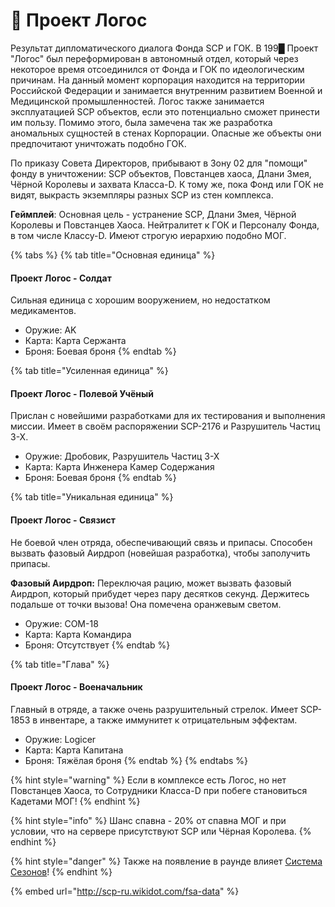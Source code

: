 # 👤 Проект Логос

Результат дипломатического диалога Фонда SCP и ГОК. В 199█ Проект "Логос" был переформирован в автономный отдел, который через некоторое время отсоединился от Фонда и ГОК по идеологическим причинам. На данный момент корпорация находится на территории Российской Федерации и занимается внутренним развитием Военной и Медицинской промышленностей. Логос также занимается эксплуатацией SCP объектов, если это потенциально сможет принести им пользу. Помимо этого, была замечена так же разработка аномальных сущностей в стенах Корпорации. Опасные же объекты они предпочитают уничтожать подобно ГОК.

По приказу Совета Директоров, прибывают в Зону 02 для "помощи" фонду в уничтожении: SCP объектов, Повстанцев хаоса, Длани Змея, Чёрной Королевы и захвата Класса-D. К тому же, пока Фонд или ГОК не видят, выкрасть экземпляры разных SCP из стен комплекса.

**Геймплей**: Основная цель - устранение SCP, Длани Змея, Чёрной Королевы и Повстанцев Хаоса. Нейтралитет к ГОК и Персоналу Фонда, в том числе Классу-D. Имеют строгую иерархию подобно МОГ.

{% tabs %}
{% tab title="Основная единица" %}
#### Проект Логос - Солдат

Сильная единица с хорошим вооружением, но недостатком медикаментов.

* Оружие: AK
* Карта: Карта Сержанта
* Броня: Боевая броня
{% endtab %}

{% tab title="Усиленная единица" %}
#### Проект Логос - Полевой Учёный

Прислан с новейшими разработками для их тестирования и выполнения миссии. Имеет в своём распоряжении SCP-2176 и Разрушитель Частиц 3-Х.

* Оружие: Дробовик, Разрушитель Частиц 3-Х
* Карта: Карта Инженера Камер Содержания
* Броня: Боевая броня
{% endtab %}

{% tab title="Уникальная единица" %}
#### Проект Логос - Связист

Не боевой член отряда, обеспечивающий связь и припасы. Способен вызвать фазовый Аирдроп (новейшая разработка), чтобы заполучить припасы.

**Фазовый Аирдроп:** Переключая рацию, может вызвать фазовый Аирдроп, который прибудет через пару десятков секунд. Держитесь подальше от точки вызова! Она помечена оранжевым светом.

* Оружие: COM-18
* Карта: Карта Командира
* Броня: Отсутствует
{% endtab %}

{% tab title="Глава" %}
#### Проект Логос - Военачальник

Главный в отряде, а также очень разрушительный стрелок. Имеет SCP-1853 в инвентаре, а также иммунитет к отрицательным эффектам.

* Оружие: Logicer
* Карта: Карта Капитана
* Броня: Тяжёлая броня
{% endtab %}
{% endtabs %}

{% hint style="warning" %}
Если в комплексе есть Логос, но нет Повстанцев Хаоса, то Сотрудники Класса-D при побеге становиться Кадетами МОГ!
{% endhint %}

{% hint style="info" %}
Шанс спавна - 20% от спавна МОГ и при условии, что на сервере присутствуют SCP или Чёрная Королева.
{% endhint %}

{% hint style="danger" %}
Также на появление в раунде влияет [Система Сезонов](../../server-systems/seasons-system.md)!
{% endhint %}

{% embed url="http://scp-ru.wikidot.com/fsa-data" %}
